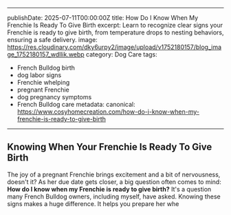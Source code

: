 
---
publishDate: 2025-07-11T00:00:00Z
title: How Do I Know When My Frenchie Is Ready To Give Birth
excerpt: Learn to recognize clear signs your Frenchie is ready to give birth, from temperature drops to nesting behaviors, ensuring a safe delivery.
image: https://res.cloudinary.com/dky6urpy2/image/upload/v1752180157/blog_image_1752180157_wdllik.webp
category: Dog Care
tags:
  - French Bulldog birth
  - dog labor signs
  - Frenchie whelping
  - pregnant Frenchie
  - dog pregnancy symptoms
  - French Bulldog care
metadata:
  canonical: https://www.cosyhomecreation.com/how-do-i-know-when-my-frenchie-is-ready-to-give-birth
---

## Knowing When Your Frenchie Is Ready To Give Birth

The joy of a pregnant Frenchie brings excitement and a bit of nervousness, doesn't it? As her due date gets closer, a big question often comes to mind: **How do I know when my Frenchie is ready to give birth?** It's a question many French Bulldog owners, including myself, have asked. Knowing these signs makes a huge difference. It helps you prepare her whe